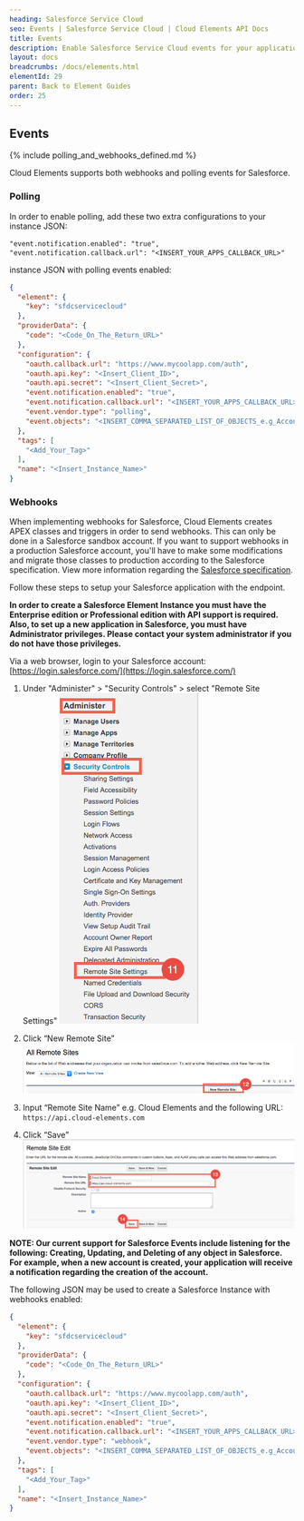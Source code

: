 ```yaml
---
heading: Salesforce Service Cloud
seo: Events | Salesforce Service Cloud | Cloud Elements API Docs
title: Events
description: Enable Salesforce Service Cloud events for your application.
layout: docs
breadcrumbs: /docs/elements.html
elementId: 29
parent: Back to Element Guides
order: 25
---
```


## Events

{% include polling_and_webhooks_defined.md %}

Cloud Elements supports both webhooks and polling events for Salesforce.

### Polling

In order to enable polling, add these two extra configurations to your instance JSON:

```
"event.notification.enabled": "true",
"event.notification.callback.url": "<INSERT_YOUR_APPS_CALLBACK_URL>"
```

instance JSON with polling events enabled:

```json
{
  "element": {
    "key": "sfdcservicecloud"
  },
  "providerData": {
    "code": "<Code_On_The_Return_URL>"
  },
  "configuration": {
    "oauth.callback.url": "https://www.mycoolapp.com/auth",
    "oauth.api.key": "<Insert_Client_ID>",
    "oauth.api.secret": "<Insert_Client_Secret>",
    "event.notification.enabled": "true",
    "event.notification.callback.url": "<INSERT_YOUR_APPS_CALLBACK_URL>",
    "event.vendor.type": "polling",
    "event.objects": "<INSERT_COMMA_SEPARATED_LIST_OF_OBJECTS_e.g_Account,Contact>"
  },
  "tags": [
    "<Add_Your_Tag>"
  ],
  "name": "<Insert_Instance_Name>"
}
```

### Webhooks

When implementing webhooks for Salesforce, Cloud Elements creates APEX classes and triggers in order to send webhooks.  This can only be done in a Salesforce sandbox account.  If you want to support webhooks in a production Salesforce account, you'll have to make some modifications and migrate those classes to production according to the Salesforce specification. View more information regarding the [Salesforce specification](https://developer.salesforce.com/docs/atlas.en-us.apexcode.meta/apexcode/apex_qs_deploy.htm).

Follow these steps to setup your Salesforce application with the endpoint.

__In order to create a Salesforce Element Instance you must have the Enterprise edition or Professional edition with API support is required. Also, to set up a new application in Salesforce, you must have Administrator privileges. Please contact your system administrator if you do not have those privileges.__

Via a web browser, login to your Salesforce account:
[https://login.salesforce.com/](https://login.salesforce.com/)


1. Under "Administer" > "Security Controls" > select "Remote Site Settings"
![Salesforce Webhook step 1](img/salesforce-webhook-1.png)

2. Click “New Remote Site”
![Salesforce Webhook step 2](img/salesforce-webhook-2.png)

3. Input “Remote Site Name” e.g. Cloud Elements and the following URL: `https://api.cloud-elements.com`

4. Click “Save”
![Salesforce Webhook step 3](img/salesforce-webhook-3.png)

__NOTE: Our current support for Salesforce Events include listening for the following:
Creating, Updating, and Deleting of any object in Salesforce.
For example, when a new account is created, your application will receive a notification regarding the creation of the account.__

The following JSON may be used to create a Salesforce Instance with webhooks enabled:

```json
{
  "element": {
    "key": "sfdcservicecloud"
  },
  "providerData": {
    "code": "<Code_On_The_Return_URL>"
  },
  "configuration": {
    "oauth.callback.url": "https://www.mycoolapp.com/auth",
    "oauth.api.key": "<Insert_Client_ID>",
    "oauth.api.secret": "<Insert_Client_Secret>",
    "event.notification.enabled": "true",
    "event.notification.callback.url": "<INSERT_YOUR_APPS_CALLBACK_URL>",
    "event.vendor.type": "webhook",
    "event.objects": "<INSERT_COMMA_SEPARATED_LIST_OF_OBJECTS_e.g_Account,Contact>"
  },
  "tags": [
    "<Add_Your_Tag>"
  ],
  "name": "<Insert_Instance_Name>"
}
```

